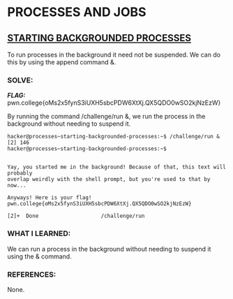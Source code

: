 # **PROCESSES AND JOBS**
## **<ins>STARTING BACKGROUNDED PROCESSES</ins>**
To run processes in the background it need not be suspended. We can do this by using the append command &.

### SOLVE: 
***FLAG:*** pwn.college{oMs2x5fynS3iUXH5sbcPDW6XtXj.QX5QDO0wSO2kjNzEzW}

By running the command /challenge/run &, we run the process in the background without needing to suspend it.

```
hacker@processes~starting-backgrounded-processes:~$ /challenge/run &
[2] 146
hacker@processes~starting-backgrounded-processes:~$


Yay, you started me in the background! Because of that, this text will probably
overlap weirdly with the shell prompt, but you're used to that by now...

Anyways! Here is your flag!
pwn.college{oMs2x5fynS3iUXH5sbcPDW6XtXj.QX5QDO0wSO2kjNzEzW}

[2]+  Done                    /challenge/run
```

### WHAT I LEARNED:
We can run a process in the background without needing to suspend it using the & command.

### REFERENCES:
None. 
